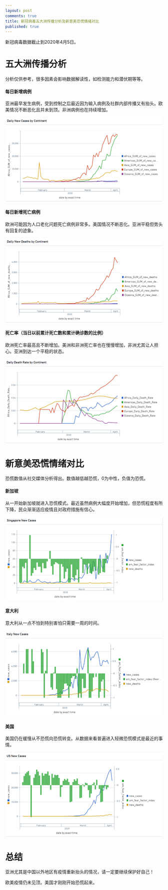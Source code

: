 ```yaml
---
layout: post
comments: true
title: 新冠病毒五大洲传播分析及新意美恐慌情绪对比
published: true
---
```


新冠病毒数据截止到2020年4月5日。

# 五大洲传播分析

分析仅供参考，很多因素会影响数据解读性，如检测能力和潜伏期等等。

#### 每日新增病例

亚洲最早发生病例，受到控制之后最近因为输入病例及社群内部传播又有抬头。欧美情况不断恶化且并未到顶。非洲病例也在持续增加。

![](/images/202004/1.png)


#### 每日新增死亡病例

欧洲可能因为人口老化问题死亡病例非常多。美国情况不断恶化。亚洲平稳但势头有回复的迹象。

![](/images/202004/2.png)

#### 死亡率（当日以前累计死亡数和累计确诊数的比例）

欧洲死亡率最高且不断增加。美洲和非洲死亡率也在慢慢增加，非洲尤其让人担心。亚洲到达一个平稳的状态。

![](/images/202004/3.png)

# 新意美恐慌情绪对比

恐慌数值从社交媒体分析得出。数值越低越恐慌，0为中性，负值为恐慌。

#### 新加坡

从一开始新加坡就进入恐慌模式。最近虽然病例大幅度开始增加，但恐慌程度有所下降，民众渐渐适应疫情且对政府措施有信心。

![](/images/202004/4.png)

#### 意大利

意大利从一点不怕到特别害怕只需要一周的时间。

![](/images/202004/5.png)

#### 美国

美国仍在缓慢从不恐慌向恐慌转变。从数据来看普遍进入轻微恐慌模式是最近的事情。

![](/images/202004/6.png)

# 总结

亚洲尤其是中国以外地区有疫情重新抬头的情况，请一定要继续保护好自己！

欧美疫情仍未见顶。美国才刚刚开始恐慌起来。


